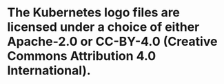 # The Kubernetes logo files are licensed under a choice of either Apache-2.0 or CC-BY-4.0 (Creative Commons Attribution 4.0 International).